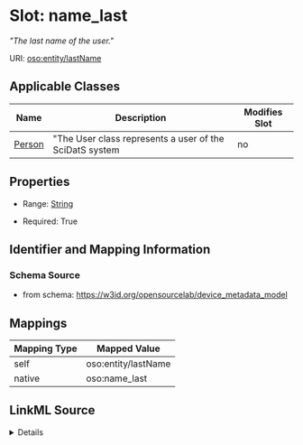 

# Slot: name_last


_"The last name of the user."_





URI: [oso:entity/lastName](http://w3id.org/oso/entity/lastName)



<!-- no inheritance hierarchy -->





## Applicable Classes

| Name | Description | Modifies Slot |
| --- | --- | --- |
| [Person](Person.md) | "The User class represents a user of the SciDatS system |  no  |







## Properties

* Range: [String](String.md)

* Required: True





## Identifier and Mapping Information







### Schema Source


* from schema: https://w3id.org/opensourcelab/device_metadata_model




## Mappings

| Mapping Type | Mapped Value |
| ---  | ---  |
| self | oso:entity/lastName |
| native | oso:name_last |




## LinkML Source

<details>
```yaml
name: name_last
description: '"The last name of the user."'
from_schema: https://w3id.org/opensourcelab/device_metadata_model
rank: 1000
slot_uri: oso:entity/lastName
alias: name_last
domain_of:
- Person
range: string
required: true

```
</details>